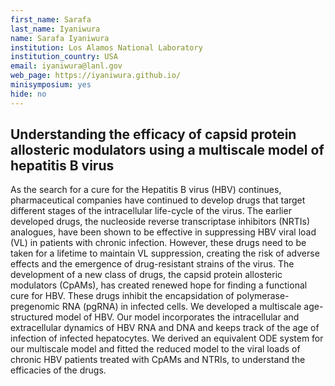 ```yaml
---
first_name: Sarafa
last_name: Iyaniwura
name: Sarafa Iyaniwura
institution: Los Alamos National Laboratory
institution_country: USA
email: iyaniwura@lanl.gov
web_page: https://iyaniwura.github.io/
minisymposium: yes
hide: no
---
```


## Understanding the efficacy of capsid protein allosteric modulators using a multiscale model of hepatitis B virus

As the search for a cure for the Hepatitis B virus (HBV) continues, pharmaceutical companies have continued to develop drugs that target different stages of the intracellular life-cycle of the
virus. The earlier developed drugs, the nucleoside reverse transcriptase inhibitors (NRTIs) analogues, have been shown to be effective in suppressing HBV viral load (VL) in patients with chronic infection. However, these drugs need to be taken for a lifetime to maintain VL suppression, creating the risk of adverse effects and the emergence of drug-resistant strains of the virus. The development of a new class of drugs, the capsid protein allosteric modulators (CpAMs), has created renewed hope for finding a functional cure for HBV. These drugs inhibit the encapsidation of polymerase-pregenomic RNA (pgRNA) in infected cells. We developed a multiscale age-structured model of HBV. Our model incorporates the intracellular and extracellular dynamics of HBV RNA and DNA and keeps track of the age of infection of infected hepatocytes. We derived an equivalent ODE system for our multiscale model and fitted the reduced model to the viral loads of chronic HBV patients treated with CpAMs and NTRIs, to understand the efficacies of the drugs.


